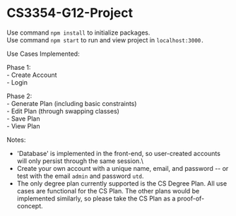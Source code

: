 # CS3354-G12-Project

Use command `npm install` to initialize packages.\
Use command `npm start` to run and view project in `localhost:3000.`

Use Cases Implemented:

  Phase 1:\
    - Create Account\
    - Login
    
  Phase 2:\
    - Generate Plan (including basic constraints)\
    - Edit Plan (through swapping classes)\
    - Save Plan\
    - View Plan

Notes: 
- 'Database' is implemented in the front-end, so user-created accounts will only persist through the same session.\
- Create your own account with a unique name, email, and password -- or test with the email `admin` and password `utd`.
- The only degree plan currently supported is the CS Degree Plan. All use cases are functional for the CS Plan. The 
  other plans would be implemented similarly, so please take the CS Plan as a proof-of-concept.
